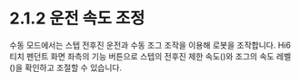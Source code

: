 # 2.1.2	운전 속도 조정

수동 모드에서는 스텝 전후진 운전과 수동 조그 조작을 이용해 로봇을 조작합니다. Hi6 티치 펜던트 화면 좌측의 기능 버튼으로 스텝의 전후진 제한 속도\(\)와 조그의 속도 레벨\(\)을 확인하고 조절할 수 있습니다.

